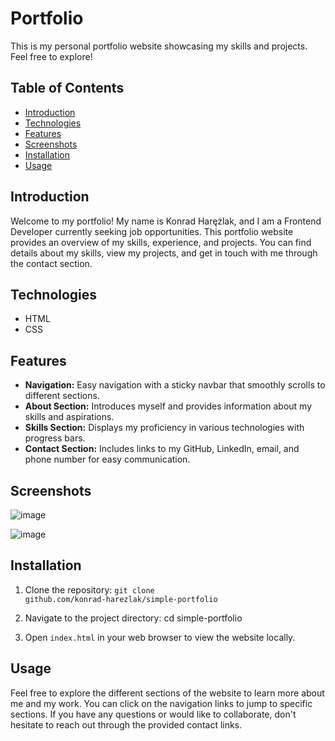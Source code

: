 # Portfolio

This is my personal portfolio website showcasing my skills and projects. Feel free to explore!

## Table of Contents
- [Introduction](#introduction)
- [Technologies](#technologies)
- [Features](#features)
- [Screenshots](#screenshots)
- [Installation](#installation)
- [Usage](#usage)

## Introduction

Welcome to my portfolio! My name is Konrad Harężlak, and I am a Frontend Developer currently seeking job opportunities. This portfolio website provides an overview of my skills, experience, and projects. You can find details about my skills, view my projects, and get in touch with me through the contact section.

## Technologies

- HTML
- CSS

## Features

- **Navigation:** Easy navigation with a sticky navbar that smoothly scrolls to different sections.
- **About Section:** Introduces myself and provides information about my skills and aspirations.
- **Skills Section:** Displays my proficiency in various technologies with progress bars.
- **Contact Section:** Includes links to my GitHub, LinkedIn, email, and phone number for easy communication.

## Screenshots

![image](https://github.com/konrad-harezlak/simple-portfolio/assets/146349083/8c06dadf-d17f-4d1e-b313-5035b2061ea1)


![image](https://github.com/konrad-harezlak/simple-portfolio/assets/146349083/9002ea21-bd22-4081-8209-668375f85d43)


## Installation

1. Clone the repository:
<code>git clone github.com/konrad-harezlak/simple-portfolio</code>

2. Navigate to the project directory:
cd simple-portfolio

3. Open `index.html` in your web browser to view the website locally.

## Usage

Feel free to explore the different sections of the website to learn more about me and my work. You can click on the navigation links to jump to specific sections. If you have any questions or would like to collaborate, don't hesitate to reach out through the provided contact links.

